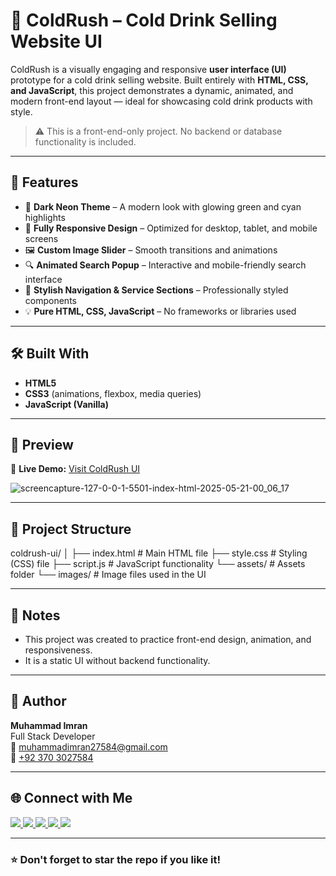 # 🧊 ColdRush – Cold Drink Selling Website UI

ColdRush is a visually engaging and responsive **user interface (UI)** prototype for a cold drink selling website. Built entirely with **HTML, CSS, and JavaScript**, this project demonstrates a dynamic, animated, and modern front-end layout — ideal for showcasing cold drink products with style.

> ⚠️ This is a front-end-only project. No backend or database functionality is included.

---

## 🚀 Features

- 🎨 **Dark Neon Theme** – A modern look with glowing green and cyan highlights  
- 📱 **Fully Responsive Design** – Optimized for desktop, tablet, and mobile screens  
- 🖼️ **Custom Image Slider** – Smooth transitions and animations  
- 🔍 **Animated Search Popup** – Interactive and mobile-friendly search interface  
- 🧊 **Stylish Navigation & Service Sections** – Professionally styled components  
- 💡 **Pure HTML, CSS, JavaScript** – No frameworks or libraries used

---

## 🛠️ Built With

- **HTML5**  
- **CSS3** (animations, flexbox, media queries)  
- **JavaScript (Vanilla)**

---

## 📸 Preview

🔗 **Live Demo:** [Visit ColdRush UI](https://muhammadimran6006.github.io/Cold-Rush-Frontend-Website-/)

![screencapture-127-0-0-1-5501-index-html-2025-05-21-00_06_17](https://github.com/user-attachments/assets/cfd85ed6-1c9d-46c3-ab11-d3399721c24f)


---

## 📂 Project Structure

coldrush-ui/
│
├── index.html         # Main HTML file
├── style.css          # Styling (CSS) file
├── script.js          # JavaScript functionality
└── assets/            # Assets folder
    └── images/        # Image files used in the UI


---

## 📌 Notes

- This project was created to practice front-end design, animation, and responsiveness.
- It is a static UI without backend functionality.

---

## 🙌 Author

**Muhammad Imran**  
Full Stack Developer  
📧 [muhammadimran27584@gmail.com](mailto:muhammadimran27584@gmail.com)  
📱 [+92 370 3027584](https://wa.me/923703027584)

---

## 🌐 Connect with Me

<div align="left">
  <a href="https://www.linkedin.com/in/muhammad-imran-5a9083250" target="_blank">
    <img src="https://img.shields.io/badge/LinkedIn-0077B5?style=flat&logo=linkedin&logoColor=white" />
  </a>
  <a href="https://www.instagram.com/muhammadimran_6006" target="_blank">
    <img src="https://img.shields.io/badge/Instagram-E4405F?style=flat&logo=instagram&logoColor=white" />
  </a>
  <a href="https://www.facebook.com/share/1DbeJwr63g/" target="_blank">
    <img src="https://img.shields.io/badge/Facebook-1877F2?style=flat&logo=facebook&logoColor=white" />
  </a>
  <a href="https://youtube.com/@imrandevtutorials" target="_blank">
    <img src="https://img.shields.io/badge/YouTube-FF0000?style=flat&logo=youtube&logoColor=white" />
  </a>
  <a href="https://wa.me/923703027584" target="_blank">
    <img src="https://img.shields.io/badge/WhatsApp-25D366?style=flat&logo=whatsapp&logoColor=white" />
  </a>
</div>

---

### ⭐ Don't forget to star the repo if you like it!
